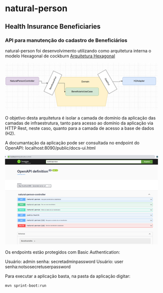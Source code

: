 # natural-person
## Health Insurance Beneficiaries

### API para manutenção do cadastro de Beneficiários

natural-person foi desenvolvimento utilizando como arquitetura interna o modelo Hexagonal de cockburn [Arquitetura Hexagonal](https://alistair.cockburn.us/hexagonal-architecture/)

![beneficiario-hexagonal.png](https://github.com/helsonsant/natural-person/blob/8fa5be84639445b85e5be2afe04a832d5c9b0c26/beneficiario-hexagonal.png)

O objetivo desta arquitetura é isolar a camada de domínio da aplicação das camadas de infraestrutura, tanto para acesso
ao domínio da aplicação via HTTP Rest, neste caso, quanto para a camada de acesso a base de dados (H2).

A documantação da aplicação pode ser consultada no endpoint do OpenAPI:  localhost:8090/public/docs-ui.html

![beneficiario-swagger.png](https://github.com/helsonsant/natural-person/blob/353e7e62f8de5990ebf975c299300485ba91069a/beneficiario-swagger.png)



Os endpoints estão protegidos com Basic Authentication:

Usuário: admin senha: secretadminpassword
Usuário: user  senha:notsosecretuserpassword

Para executar a aplicação basta, na pasta da aplicação digitar:

    mvn sprint-boot:run

